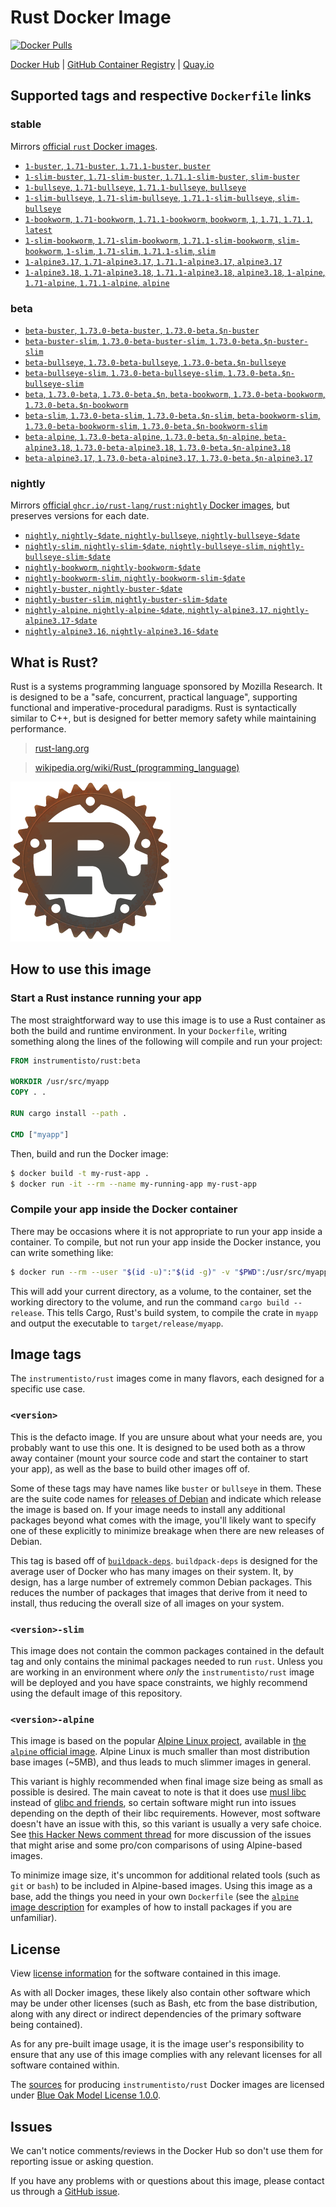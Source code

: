 Rust Docker Image
=================

[![Docker Pulls](https://img.shields.io/docker/pulls/instrumentisto/rust.svg)](https://hub.docker.com/r/instrumentisto/rust)

[Docker Hub](https://hub.docker.com/r/instrumentisto/rust)
| [GitHub Container Registry](https://github.com/orgs/instrumentisto/packages/container/package/rust)
| [Quay.io](https://quay.io/repository/instrumentisto/rust)




## Supported tags and respective `Dockerfile` links


### stable

Mirrors [official `rust` Docker images][1].

- [`1-buster`, `1.71-buster`, `1.71.1-buster`, `buster`][301]
- [`1-slim-buster`, `1.71-slim-buster`, `1.71.1-slim-buster`, `slim-buster`][302]
- [`1-bullseye`, `1.71-bullseye`, `1.71.1-bullseye`, `bullseye`][303]
- [`1-slim-bullseye`, `1.71-slim-bullseye`, `1.71.1-slim-bullseye`, `slim-bullseye`][304]
- [`1-bookworm`, `1.71-bookworm`, `1.71.1-bookworm`, `bookworm`, `1`, `1.71`, `1.71.1`, `latest`][305]
- [`1-slim-bookworm`, `1.71-slim-bookworm`, `1.71.1-slim-bookworm`, `slim-bookworm`, `1-slim`, `1.71-slim`, `1.71.1-slim`, `slim`][306]
- [`1-alpine3.17`, `1.71-alpine3.17`, `1.71.1-alpine3.17`, `alpine3.17`][309]
- [`1-alpine3.18`, `1.71-alpine3.18`, `1.71.1-alpine3.18`, `alpine3.18`, `1-alpine`, `1.71-alpine`, `1.71.1-alpine`, `alpine`][310]


### beta

- [`beta-buster`, `1.73.0-beta-buster`, `1.73.0-beta.$n-buster`][201]
- [`beta-buster-slim`, `1.73.0-beta-buster-slim`, `1.73.0-beta.$n-buster-slim`][202]
- [`beta-bullseye`, `1.73.0-beta-bullseye`, `1.73.0-beta.$n-bullseye`][203]
- [`beta-bullseye-slim`, `1.73.0-beta-bullseye-slim`, `1.73.0-beta.$n-bullseye-slim`][204]
- [`beta`, `1.73.0-beta`, `1.73.0-beta.$n`, `beta-bookworm`, `1.73.0-beta-bookworm`, `1.73.0-beta.$n-bookworm`][205]
- [`beta-slim`, `1.73.0-beta-slim`, `1.73.0-beta.$n-slim`, `beta-bookworm-slim`, `1.73.0-beta-bookworm-slim`, `1.73.0-beta.$n-bookworm-slim`][206]
- [`beta-alpine`, `1.73.0-beta-alpine`, `1.73.0-beta.$n-alpine`, `beta-alpine3.18`, `1.73.0-beta-alpine3.18`, `1.73.0-beta.$n-alpine3.18`][209]
- [`beta-alpine3.17`, `1.73.0-beta-alpine3.17`, `1.73.0-beta.$n-alpine3.17`][210]


### nightly

Mirrors [official `ghcr.io/rust-lang/rust:nightly` Docker images][2], but preserves versions for each date.

- [`nightly`, `nightly-$date`, `nightly-bullseye`, `nightly-bullseye-$date`][101]
- [`nightly-slim`, `nightly-slim-$date`, `nightly-bullseye-slim`, `nightly-bullseye-slim-$date`][102]
- [`nightly-bookworm`, `nightly-bookworm-$date`][101]
- [`nightly-bookworm-slim`, `nightly-bookworm-slim-$date`][102]
- [`nightly-buster`, `nightly-buster-$date`][101]
- [`nightly-buster-slim`, `nightly-buster-slim-$date`][102]
- [`nightly-alpine`, `nightly-alpine-$date`, `nightly-alpine3.17`, `nightly-alpine3.17-$date`][103]
- [`nightly-alpine3.16`, `nightly-alpine3.16-$date`][103]




## What is Rust?

Rust is a systems programming language sponsored by Mozilla Research. It is designed to be a "safe, concurrent, practical language", supporting functional and imperative-procedural paradigms. Rust is syntactically similar to C++, but is designed for better memory safety while maintaining performance.

> [rust-lang.org](https://rust-lang.org)

> [wikipedia.org/wiki/Rust_(programming_language)](https://wikipedia.org/wiki/Rust_(programming_language))

![Rust Logo](https://raw.githubusercontent.com/docker-library/docs/a11c341c57de07fbccfed7b21ea92d4bc40130a2/rust/logo.png)




## How to use this image


### Start a Rust instance running your app

The most straightforward way to use this image is to use a Rust container as both the build and runtime environment. In your `Dockerfile`, writing something along the lines of the following will compile and run your project:

```Dockerfile
FROM instrumentisto/rust:beta

WORKDIR /usr/src/myapp
COPY . .

RUN cargo install --path .

CMD ["myapp"]
```

Then, build and run the Docker image:

```bash
$ docker build -t my-rust-app .
$ docker run -it --rm --name my-running-app my-rust-app
```


### Compile your app inside the Docker container

There may be occasions where it is not appropriate to run your app inside a container. To compile, but not run your app inside the Docker instance, you can write something like:

```bash
$ docker run --rm --user "$(id -u)":"$(id -g)" -v "$PWD":/usr/src/myapp -w /usr/src/myapp instrumentisto/rust:beta cargo build --release
```

This will add your current directory, as a volume, to the container, set the working directory to the volume, and run the command `cargo build --release`. This tells Cargo, Rust's build system, to compile the crate in `myapp` and output the executable to `target/release/myapp`.




## Image tags

The `instrumentisto/rust` images come in many flavors, each designed for a specific use case.


### `<version>`

This is the defacto image. If you are unsure about what your needs are, you probably want to use this one. It is designed to be used both as a throw away container (mount your source code and start the container to start your app), as well as the base to build other images off of.

Some of these tags may have names like `buster` or `bullseye` in them. These are the suite code names for [releases of Debian][11] and indicate which release the image is based on. If your image needs to install any additional packages beyond what comes with the image, you'll likely want to specify one of these explicitly to minimize breakage when there are new releases of Debian.

This tag is based off of [`buildpack-deps`][12]. `buildpack-deps` is designed for the average user of Docker who has many images on their system. It, by design, has a large number of extremely common Debian packages. This reduces the number of packages that images that derive from it need to install, thus reducing the overall size of all images on your system.


### `<version>-slim`

This image does not contain the common packages contained in the default tag and only contains the minimal packages needed to run `rust`. Unless you are working in an environment where _only_ the `instrumentisto/rust` image will be deployed and you have space constraints, we highly recommend using the default image of this repository.


### `<version>-alpine`

This image is based on the popular [Alpine Linux project][21], available in [the `alpine` official image][22]. Alpine Linux is much smaller than most distribution base images (~5MB), and thus leads to much slimmer images in general.

This variant is highly recommended when final image size being as small as possible is desired. The main caveat to note is that it does use [musl libc][23] instead of [glibc and friends][24], so certain software might run into issues depending on the depth of their libc requirements. However, most software doesn't have an issue with this, so this variant is usually a very safe choice. See [this Hacker News comment thread][25] for more discussion of the issues that might arise and some pro/con comparisons of using Alpine-based images.

To minimize image size, it's uncommon for additional related tools (such as `git` or `bash`) to be included in Alpine-based images. Using this image as a base, add the things you need in your own `Dockerfile` (see the [`alpine` image description][22] for examples of how to install packages if you are unfamiliar).




## License

View [license information][3] for the software contained in this image.

As with all Docker images, these likely also contain other software which may be under other licenses (such as Bash, etc from the base distribution, along with any direct or indirect dependencies of the primary software being contained).

As for any pre-built image usage, it is the image user's responsibility to ensure that any use of this image complies with any relevant licenses for all software contained within.

The [sources][31] for producing `instrumentisto/rust` Docker images are licensed under [Blue Oak Model License 1.0.0][32].




## Issues

We can't notice comments/reviews in the Docker Hub so don't use them for reporting issue or asking question.

If you have any problems with or questions about this image, please contact us through a [GitHub issue][33].





[1]: https://hub.docker.com/_/rust
[2]: https://github.com/rust-lang/docker-rust-nightly/pkgs/container/rust
[3]: https://www.rust-lang.org/en-US/legal.html

[11]: https://wiki.debian.org/DebianReleases
[12]: https://hub.docker.com/_/buildpack-deps

[21]: http://alpinelinux.org
[22]: https://hub.docker.com/_/alpine
[23]: http://www.musl-libc.org
[24]: http://www.etalabs.net/compare_libcs.html
[25]: https://news.ycombinator.com/item?id=10782897

[31]: https://github.com/instrumentisto/rust-docker-image
[32]: https://github.com/instrumentisto/rust-docker-image/blob/main/LICENSE.md
[33]: https://github.com/instrumentisto/rust-docker-image/issues

[101]: https://github.com/rust-lang/docker-rust-nightly/blob/master/debian/Dockerfile
[102]: https://github.com/rust-lang/docker-rust-nightly/blob/master/debian-slim/Dockerfile
[103]: https://github.com/rust-lang/docker-rust-nightly/blob/master/alpine/Dockerfile

[201]: https://github.com/instrumentisto/rust-docker-image/blob/main/beta/buster/Dockerfile
[202]: https://github.com/instrumentisto/rust-docker-image/blob/main/beta/buster-slim/Dockerfile
[203]: https://github.com/instrumentisto/rust-docker-image/blob/main/beta/bullseye/Dockerfile
[204]: https://github.com/instrumentisto/rust-docker-image/blob/main/beta/bullseye-slim/Dockerfile
[205]: https://github.com/instrumentisto/rust-docker-image/blob/main/beta/bookworm/Dockerfile
[206]: https://github.com/instrumentisto/rust-docker-image/blob/main/beta/bookworm-slim/Dockerfile
[209]: https://github.com/instrumentisto/rust-docker-image/blob/main/beta/alpine3.18/Dockerfile
[210]: https://github.com/instrumentisto/rust-docker-image/blob/main/beta/alpine3.17/Dockerfile

[301]: https://github.com/rust-lang/docker-rust/blob/master/1.71.1/buster/Dockerfile
[302]: https://github.com/rust-lang/docker-rust/blob/master/1.71.1/buster/slim/Dockerfile
[303]: https://github.com/rust-lang/docker-rust/blob/master/1.71.1/bullseye/Dockerfile
[304]: https://github.com/rust-lang/docker-rust/blob/master/1.71.1/bullseye/slim/Dockerfile
[305]: https://github.com/rust-lang/docker-rust/blob/master/1.71.1/bookworm/Dockerfile
[306]: https://github.com/rust-lang/docker-rust/blob/master/1.71.1/bookworm/slim/Dockerfile
[309]: https://github.com/rust-lang/docker-rust/blob/master/1.71.1/alpine3.17/Dockerfile
[310]: https://github.com/rust-lang/docker-rust/blob/master/1.71.1/alpine3.18/Dockerfile
